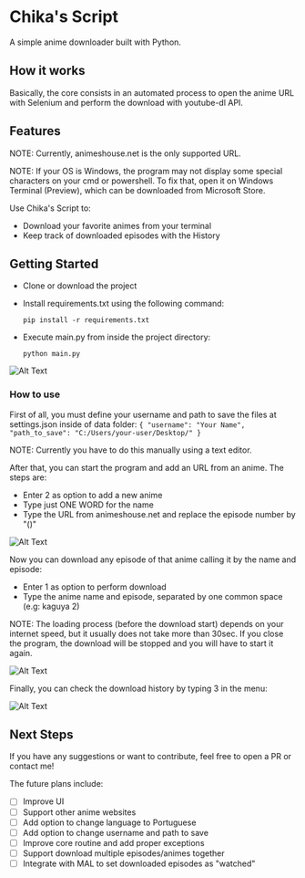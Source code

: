 # Chika's Script
A simple anime downloader built with Python.

## How it works

Basically, the core consists in an automated process to open the anime URL with Selenium and perform the download with youtube-dl API.

## Features

NOTE: Currently, animeshouse.net is the only supported URL.

NOTE: If your OS is Windows, the program may not display some special characters on your cmd or powershell. To fix that, open it on Windows Terminal (Preview), which can be downloaded from Microsoft Store.

Use Chika's Script to:

* Download your favorite animes from your terminal
* Keep track of downloaded episodes with the History

## Getting Started
* Clone or download the project

* Install requirements.txt using the following command:
    ```
    pip install -r requirements.txt
    ```
* Execute main.py from inside the project directory:
    ```
    python main.py
    ```

![Alt Text](https://i.imgur.com/gOrns9k.gif)

### How to use
First of all, you must define your username and path to save the files at settings.json inside of data folder:
    ```
    {
        "username": "Your Name",
        "path_to_save": "C:/Users/your-user/Desktop/"
    }
    ```
    
NOTE: Currently you have to do this manually using a text editor.

After that, you can start the program and add an URL from an anime. The steps are:

* Enter 2 as option to add a new anime
* Type just ONE WORD for the name
* Type the URL from animeshouse.net and replace the episode number by "()"

![Alt Text](https://i.imgur.com/3wWYH0R.gif)

Now you can download any episode of that anime calling it by the name and episode:

* Enter 1 as option to perform download
* Type the anime name and episode, separated by one common space (e.g: kaguya 2)

NOTE: The loading process (before the download start) depends on your internet speed, but it usually does not take more than 30sec.
If you close the program, the download will be stopped and you will have to start it again.

![Alt Text](https://i.imgur.com/5LFUBxI.gif)

Finally, you can check the download history by typing 3 in the menu:

![Alt Text](https://i.imgur.com/Wn57V0b.png)

## Next Steps

If you have any suggestions or want to contribute, feel free to open a PR or contact me!

The future plans include:

- [ ] Improve UI
- [ ] Support other anime websites
- [ ] Add option to change language to Portuguese
- [ ] Add option to change username and path to save
- [ ] Improve core routine and add proper exceptions
- [ ] Support download multiple episodes/animes together
- [ ] Integrate with MAL to set downloaded episodes as "watched"

